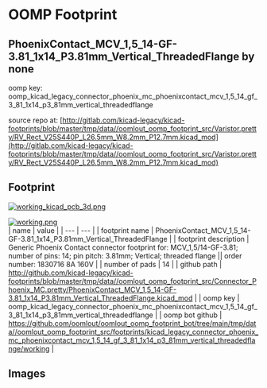 # OOMP Footprint  
## PhoenixContact_MCV_1,5_14-GF-3.81_1x14_P3.81mm_Vertical_ThreadedFlange  by none  
  
oomp key: oomp_kicad_legacy_connector_phoenix_mc_phoenixcontact_mcv_1,5_14_gf_3_81_1x14_p3_81mm_vertical_threadedflange  
  
source repo at: [http://gitlab.com/kicad-legacy/kicad-footprints/blob/master/tmp/data//oomlout_oomp_footprint_src/Varistor.pretty/RV_Rect_V25S440P_L26.5mm_W8.2mm_P12.7mm.kicad_mod](http://gitlab.com/kicad-legacy/kicad-footprints/blob/master/tmp/data//oomlout_oomp_footprint_src/Varistor.pretty/RV_Rect_V25S440P_L26.5mm_W8.2mm_P12.7mm.kicad_mod)  
## Footprint  
  
[![working_kicad_pcb_3d.png](working_kicad_pcb_3d_600.png)](working_kicad_pcb_3d.png)  
  
[![working.png](working_600.png)](working.png)  
| name | value | 
| --- | --- | 
| footprint name | PhoenixContact_MCV_1,5_14-GF-3.81_1x14_P3.81mm_Vertical_ThreadedFlange | 
| footprint description | Generic Phoenix Contact connector footprint for: MCV_1,5/14-GF-3.81; number of pins: 14; pin pitch: 3.81mm; Vertical; threaded flange || order number: 1830716 8A 160V | 
| number of pads | 14 | 
| github path | http://github.com/kicad-legacy/kicad-footprints/blob/master/tmp/data//oomlout_oomp_footprint_src/Connector_Phoenix_MC.pretty/PhoenixContact_MCV_1,5_14-GF-3.81_1x14_P3.81mm_Vertical_ThreadedFlange.kicad_mod | 
| oomp key | oomp_kicad_legacy_connector_phoenix_mc_phoenixcontact_mcv_1,5_14_gf_3_81_1x14_p3_81mm_vertical_threadedflange | 
| oomp bot github | https://github.com/oomlout/oomlout_oomp_footprint_bot/tree/main/tmp/data//oomlout_oomp_footprint_src/footprints/kicad_legacy_connector_phoenix_mc_phoenixcontact_mcv_1,5_14_gf_3_81_1x14_p3_81mm_vertical_threadedflange/working | 
## Images  
